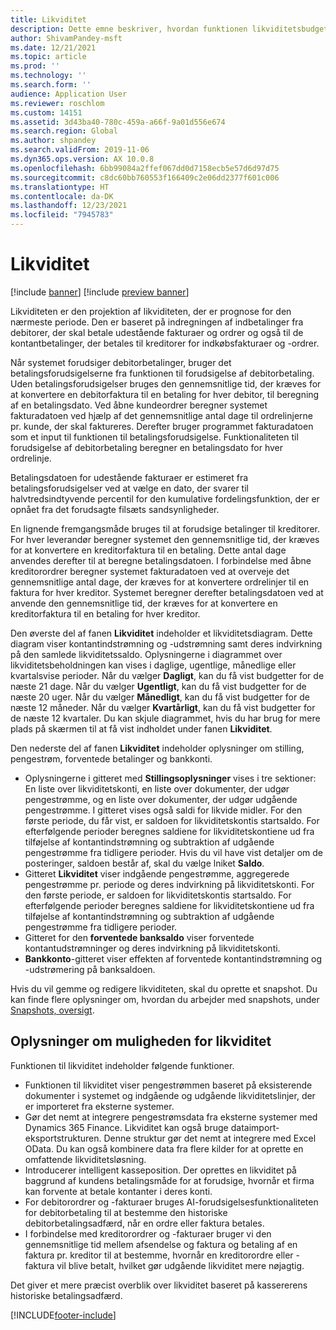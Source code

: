 ```yaml
---
title: Likviditet
description: Dette emne beskriver, hvordan funktionen likviditetsbudgettering forudsiger en organisations kontante stilling for bestemte tidspunkter. Den beskriver også de indstillinger, der er tilgængelige for visning af budgetter i forskellige perioder.
author: ShivamPandey-msft
ms.date: 12/21/2021
ms.topic: article
ms.prod: ''
ms.technology: ''
ms.search.form: ''
audience: Application User
ms.reviewer: roschlom
ms.custom: 14151
ms.assetid: 3d43ba40-780c-459a-a66f-9a01d556e674
ms.search.region: Global
ms.author: shpandey
ms.search.validFrom: 2019-11-06
ms.dyn365.ops.version: AX 10.0.8
ms.openlocfilehash: 6bb99084a2ffef067dd0d7158ecb5e57d6d97d75
ms.sourcegitcommit: c8dc60bb760553f166409c2e06dd2377f601c006
ms.translationtype: HT
ms.contentlocale: da-DK
ms.lasthandoff: 12/23/2021
ms.locfileid: "7945783"
---
```

# <a name="cash-position"></a>Likviditet

[!include [banner](../includes/banner.md)]
[!include [preview banner](../includes/preview-banner.md)]

Likviditeten er den projektion af likviditeten, der er prognose for den nærmeste periode. Den er baseret på indregningen af indbetalinger fra debitorer, der skal betale udestående fakturaer og ordrer og også til de kontantbetalinger, der betales til kreditorer for indkøbsfakturaer og -ordrer.

Når systemet forudsiger debitorbetalinger, bruger det betalingsforudsigelserne fra funktionen til forudsigelse af debitorbetaling. Uden betalingsforudsigelser bruges den gennemsnitlige tid, der kræves for at konvertere en debitorfaktura til en betaling for hver debitor, til beregning af en betalingsdato. Ved åbne kundeordrer beregner systemet fakturadatoen ved hjælp af det gennemsnitlige antal dage til ordrelinjerne pr. kunde, der skal faktureres. Derefter bruger programmet fakturadatoen som et input til funktionen til betalingsforudsigelse. Funktionaliteten til forudsigelse af debitorbetaling beregner en betalingsdato for hver ordrelinje. 

Betalingsdatoen for udestående fakturaer er estimeret fra betalingsforudsigelser ved at vælge en dato, der svarer til halvtredsindtyvende percentil for den kumulative fordelingsfunktion, der er opnået fra det forudsagte filsæts sandsynligheder.

En lignende fremgangsmåde bruges til at forudsige betalinger til kreditorer. For hver leverandør beregner systemet den gennemsnitlige tid, der kræves for at konvertere en kreditorfaktura til en betaling. Dette antal dage anvendes derefter til at beregne betalingsdatoen. I forbindelse med åbne kreditorordrer beregner systemet fakturadatoen ved at overveje det gennemsnitlige antal dage, der kræves for at konvertere ordrelinjer til en faktura for hver kreditor. Systemet beregner derefter betalingsdatoen ved at anvende den gennemsnitlige tid, der kræves for at konvertere en kreditorfaktura til en betaling for hver kreditor.

Den øverste del af fanen **Likviditet** indeholder et likviditetsdiagram. Dette diagram viser kontantindstrømning og -udstrømning samt deres indvirkning på den samlede likviditetssaldo. Oplysningerne i diagrammet over likviditetsbeholdningen kan vises i daglige, ugentlige, månedlige eller kvartalsvise perioder. Når du vælger **Dagligt**, kan du få vist budgetter for de næste 21 dage. Når du vælger **Ugentligt**, kan du få vist budgetter for de næste 20 uger. Når du vælger **Månedligt**, kan du få vist budgetter for de næste 12 måneder. Når du vælger **Kvartårligt**, kan du få vist budgetter for de næste 12 kvartaler. Du kan skjule diagrammet, hvis du har brug for mere plads på skærmen til at få vist indholdet under fanen **Likviditet**.

Den nederste del af fanen **Likviditet** indeholder oplysninger om stilling, pengestrøm, forventede betalinger og bankkonti.

- Oplysningerne i gitteret med **Stillingsoplysninger** vises i tre sektioner: En liste over likviditetskonti, en liste over dokumenter, der udgør pengestrømme, og en liste over dokumenter, der udgør udgående pengestrømme. I gitteret vises også saldi for likvide midler. For den første periode, du får vist, er saldoen for likviditetskontis startsaldo. For efterfølgende perioder beregnes saldiene for likviditetskontiene ud fra tilføjelse af kontantindstrømning og subtraktion af udgående pengestrømme fra tidligere perioder. Hvis du vil have vist detaljer om de posteringer, saldoen består af, skal du vælge lniket **Saldo**.
- Gitteret **Likviditet** viser indgående pengestrømme, aggregerede pengestrømme pr. periode og deres indvirkning på likviditetskonti. For den første periode, er saldoen for likviditetskontis startsaldo. For efterfølgende perioder beregnes saldiene for likviditetskontiene ud fra tilføjelse af kontantindstrømning og subtraktion af udgående pengestrømme fra tidligere perioder.
- Gitteret for den **forventede banksaldo** viser forventede kontantudstrømninger og deres indvirkning på likviditetskonti.
- **Bankkonto**-gitteret viser effekten af forventede kontantindstrømning og -udstrømering på banksaldoen.

Hvis du vil gemme og redigere likviditeten, skal du oprette et snapshot. Du kan finde flere oplysninger om, hvordan du arbejder med snapshots, under [Snapshots, oversigt](payment-snapshots.md).

## <a name="details-of-the-cash-position-capability"></a>Oplysninger om muligheden for likviditet 

Funktionen til likviditet indeholder følgende funktioner. 

- Funktionen til likviditet viser pengestrømmen baseret på eksisterende dokumenter i systemet og indgående og udgående likviditetslinjer, der er importeret fra eksterne systemer.
- Gør det nemt at integrere pengestrømsdata fra eksterne systemer med Dynamics 365 Finance. Likviditet kan også bruge dataimport-eksportstrukturen. Denne struktur gør det nemt at integrere med Excel OData. Du kan også kombinere data fra flere kilder for at oprette en omfattende likviditetsløsning.
- Introducerer intelligent kasseposition. Der oprettes en likviditet på baggrund af kundens betalingsmåde for at forudsige, hvornår et firma kan forvente at betale kontanter i deres konti.
- For debitorordrer og -fakturaer bruges AI-forudsigelsesfunktionaliteten for debitorbetaling til at bestemme den historiske debitorbetalingsadfærd, når en ordre eller faktura betales.
- I forbindelse med kreditorordrer og -fakturaer bruger vi den gennemsnitlige tid mellem afsendelse og faktura og betaling af en faktura pr. kreditor til at bestemme, hvornår en kreditorordre eller -faktura vil blive betalt, hvilket gør udgående likviditet mere nøjagtig.

Det giver et mere præcist overblik over likviditet baseret på kassererens historiske betalingsadfærd. 

[!INCLUDE[footer-include](../../includes/footer-banner.md)]
